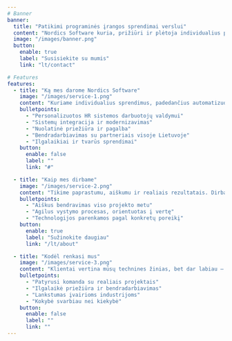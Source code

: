 ```yaml
---
# Banner
banner:
  title: "Patikimi programinės įrangos sprendimai verslui"
  content: "Nordics Software kuria, prižiūri ir plėtoja individualius programinės įrangos sprendimus įmonėms visoje Lietuvoje. Specializuojamės personalo valdymo sistemų kūrime ir palaikyme."
  image: "/images/banner.png"
  button:
    enable: true
    label: "Susisiekite su mumis"
    link: "lt/contact"

# Features
features:
  - title: "Ką mes darome Nordics Software"
    image: "/images/service-1.png"
    content: "Kuriame individualius sprendimus, padedančius automatizuoti, supaprastinti ir plėtoti jūsų verslą. Nuo vidinių įrankių iki pilnai veikiančių HR sistemų – viskas pagal jūsų poreikius."
    bulletpoints:
      - "Personalizuotos HR sistemos darbuotojų valdymui"
      - "Sistemų integracija ir modernizavimas"
      - "Nuolatinė priežiūra ir pagalba"
      - "Bendradarbiavimas su partneriais visoje Lietuvoje"
      - "Ilgalaikiai ir tvarūs sprendimai"
    button:
      enable: false
      label: ""
      link: "#"

  - title: "Kaip mes dirbame"
    image: "/images/service-2.png"
    content: "Tikime paprastumu, aiškumu ir realiais rezultatais. Dirbame glaudžiai su klientais, kad suprastume jų iššūkius ir pasiūlytume praktiškus sprendimus su patikrintomis technologijomis."
    bulletpoints:
      - "Aiškus bendravimas viso projekto metu"
      - "Agilus vystymo procesas, orientuotas į vertę"
      - "Technologijos parenkamos pagal konkretų poreikį"
    button:
      enable: true
      label: "Sužinokite daugiau"
      link: "/lt/about"

  - title: "Kodėl renkasi mus"
    image: "/images/service-3.png"
    content: "Klientai vertina mūsų technines žinias, bet dar labiau – įsipareigojimą kurti realią vertę. Esame orientuoti į kokybę, ne į triukšmą."
    bulletpoints:
      - "Patyrusi komanda su realiais projektais"
      - "Ilgalaikė priežiūra ir bendradarbiavimas"
      - "Lankstumas įvairioms industrijoms"
      - "Kokybė svarbiau nei kiekybė"
    button:
      enable: false
      label: ""
      link: ""
---
```

